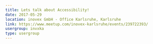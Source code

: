 ```yaml
---
title: Lets talk about Accessibility!
date: 2017-05-29
location: inovex GmbH - Office Karlsruhe, Karlsruhe
link: https://www.meetup.com/inovex-karlsruhe/events/239722393/
usergroup: invxka
type: usergroup
---
```

